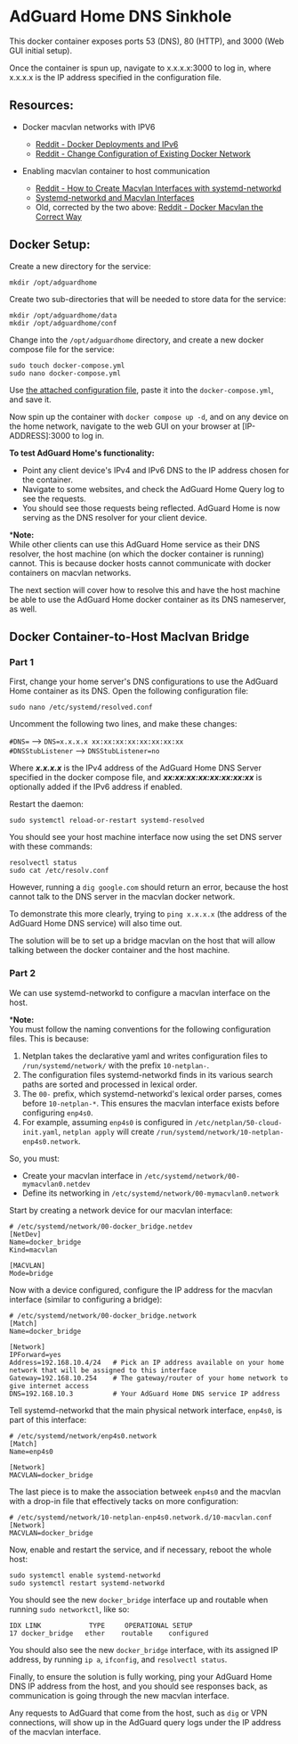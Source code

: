 # AdGuard Home DNS Sinkhole

This docker container exposes ports 53 (DNS), 80 (HTTP), and 3000 (Web GUI initial setup).  
  
Once the container is spun up, navigate to x.x.x.x:3000 to log in, where x.x.x.x is the IP address specified in the configuration file.   

## Resources:
* Docker macvlan networks with IPV6
  * [Reddit - Docker Deployments and IPv6](https://www.reddit.com/r/ipv6/comments/1alpzmb/docker_deployments_and_ipv6_how_do_you_do_it/)
  * [Reddit - Change Configuration of Existing Docker Network](https://stackoverflow.com/questions/64596780/how-to-change-configuration-of-existing-docker-network)
    
* Enabling macvlan container to host communication
  * [Reddit - How to Create Macvlan Interfaces with systemd-networkd](https://www.reddit.com/r/systemd/comments/k17jcf/how_to_create_macvlan_interfaces_with/)
  * [Systemd-networkd and Macvlan Interfaces](https://major.io/p/systemd-networkd-and-macvlan-interfaces/)
  * Old, corrected by the two above: [Reddit - Docker Macvlan the Correct Way](https://www.reddit.com/r/selfhosted/comments/rzbz6h/docker_macvlan_the_correct_way/)

   
## Docker Setup:  

Create a new directory for the service:

  ```
  mkdir /opt/adguardhome
  ```

Create two sub-directories that will be needed to store data for the service:  

  ```
  mkdir /opt/adguardhome/data
  mkdir /opt/adguardhome/conf
  ```  

Change into the `/opt/adguardhome` directory, and create a new docker compose file for the service:

  ```
  sudo touch docker-compose.yml
  sudo nano docker-compose.yml 
  ```

Use [the attached configuration file](docker-compose.yml), paste it into the `docker-compose.yml`, and save it.  

Now spin up the container with `docker compose up -d`, and on any device on the home network, navigate to the web GUI on your browser at [IP-ADDRESS]:3000 to log in.  

**To test AdGuard Home's functionality:** 
* Point any client device's IPv4 and IPv6 DNS to the IP address chosen for the container.
* Navigate to some websites, and check the AdGuard Home Query log to see the requests.
* You should see those requests being reflected. AdGuard Home is now serving as the DNS resolver for your client device. 

***Note:**  
While other clients can use this AdGuard Home service as their DNS resolver, the host machine (on which the docker container is running) cannot. This is because docker hosts cannot communicate with docker containers on macvlan networks.  
  
The next section will cover how to resolve this and have the host machine be able to use the AdGuard Home docker container as its DNS nameserver, as well.

## Docker Container-to-Host Maclvan Bridge  

### Part 1  

First, change your home server's DNS configurations to use the AdGuard Home container as its DNS. Open the following configuration file:    
  
  ```
  sudo nano /etc/systemd/resolved.conf
  ```

Uncomment the following two lines, and make these changes:  

`#DNS=` --> `DNS=x.x.x.x xx:xx:xx:xx:xx:xx:xx:xx`  
`#DNSStubListener` --> `DNSStubListener=no`  

Where **_x.x.x.x_** is the IPv4 address of the AdGuard Home DNS Server specified in the docker compose file, and **_xx:xx:xx:xx:xx:xx:xx:xx_** is optionally added if the IPv6 address if enabled.  

Restart the daemon:  

  ```
  sudo systemctl reload-or-restart systemd-resolved
  ```

You should see your host machine interface now using the set DNS server with these commands:  
  ```
  resolvectl status
  sudo cat /etc/resolv.conf
  ```

However, running a `dig google.com` should return an error, because the host cannot talk to the DNS server in the macvlan docker network.  

To demonstrate this more clearly, trying to `ping x.x.x.x` (the address of the AdGuard Home DNS service) will also time out.  

The solution will be to set up a bridge macvlan on the host that will allow talking between the docker container and the host machine.  


### Part 2

We can use systemd-networkd to configure a macvlan interface on the host.  

***Note:**  
You must follow the naming conventions for the following configuration files. This is because:  
1. Netplan takes the declarative yaml and writes configuration files to `/run/systemd/network/` with the prefix `10-netplan-`.
2. The configuration files systemd-networkd finds in its various search paths are sorted and processed in lexical order.
3. The `00-` prefix, which systemd-networkd's lexical order parses, comes before `10-netplan-*`. This ensures the macvlan interface exists before configuring `enp4s0`.
4. For example, assuming `enp4s0` is configured in `/etc/netplan/50-cloud-init.yaml`, `netplan apply` will create `/run/systemd/network/10-netplan-enp4s0.network`.

So, you must:  
* Create your macvlan interface in `/etc/systemd/network/00-mymacvlan0.netdev`
* Define its networking in `/etc/systemd/network/00-mymacvlan0.network`
  

Start by creating a network device for our macvlan interface:  

  ```
  # /etc/systemd/network/00-docker_bridge.netdev
  [NetDev]
  Name=docker_bridge
  Kind=macvlan
  
  [MACVLAN]
  Mode=bridge
  ```

Now with a device configured, configure the IP address for the macvlan interface (similar to configuring a bridge):  

  ```
  # /etc/systemd/network/00-docker_bridge.network
  [Match]
  Name=docker_bridge
  
  [Network]
  IPForward=yes
  Address=192.168.10.4/24   # Pick an IP address available on your home network that will be assigned to this interface 
  Gateway=192.168.10.254    # The gateway/router of your home network to give internet access
  DNS=192.168.10.3          # Your AdGuard Home DNS service IP address  
  ```

Tell systemd-networkd that the main physical network interface, `enp4s0`, is part of this interface:  

  ```
  # /etc/systemd/network/enp4s0.network
  [Match]
  Name=enp4s0
  
  [Network]
  MACVLAN=docker_bridge
  ```

The last piece is to make the association betweek `enp4s0` and the macvlan with a drop-in file that effectively tacks on more configuration:  

  ```
  # /etc/systemd/network/10-netplan-enp4s0.network.d/10-macvlan.conf
  [Network]
  MACVLAN=docker_bridge
  ```  

Now, enable and restart the service, and if necessary, reboot the whole host:  

  ```
  sudo systemctl enable systemd-networkd 
  sudo systemctl restart systemd-networkd
  ```

You should see the new `docker_bridge` interface up and routable when running `sudo networkctl`, like so:  

  ```
  IDX LINK            TYPE     OPERATIONAL SETUP
  17 docker_bridge   ether    routable    configured
  ```

You should also see the new `docker_bridge` interface, with its assigned IP address, by running `ip a`, `ifconfig`, and `resolvectl status`.  

Finally, to ensure the solution is fully working, ping your AdGuard Home DNS IP address from the host, and you should see responses back, as communication is going through the new macvlan interface.  

Any requests to AdGuard that come from the host, such as `dig` or VPN connections, will show up in the AdGuard query logs under the IP address of the macvlan interface.  


























